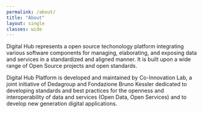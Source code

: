 ```yaml
---
permalink: /about/
title: "About"
layout: single
classes: wide
---
```


Digital Hub represents a open source techonology platform integrating various software components for managing, elaborating, and exposing data and services in a standardized and aligned manner. It is built upon a wide range of Open Source projects and open standards.

Digital Hub Platform is developed and maintained by Co-Innovation Lab, a joint initiative of Dedagroup and Fondazione Bruno Kessler dedicated to developing standards and best practices for the openness and interoperability of data and services (Open Data, Open Services) and to develop new generation digital applications. 